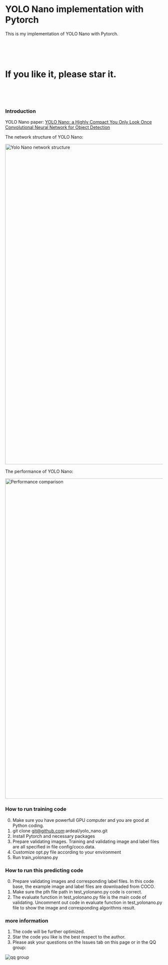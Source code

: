# YOLO Nano implementation with Pytorch
This is my implementation of YOLO Nano with Pytorch. 

<br /><br /><br />
<H1>  If you like it, please star it. </>
<br /><br /><br />

### Introduction
YOLO Nano paper:
[YOLO Nano: a Highly Compact You Only Look Once Convolutional Neural Network for Object Detection](https://arxiv.org/abs/1910.01271)

The network structure of YOLO Nano:
<p align="left">
<img src="https://github.com/ardeal/yolo_nano/blob/master/yolo_nano_network_structure.PNG" alt="Yolo Nano network structure" width="1024px">
</p>


The performance of YOLO Nano:
<p align="left">
<img src="https://github.com/ardeal/yolo_nano/blob/master/yolonano_vs_tinyyolov2_vs_tinyyolov3.PNG" alt="Performance comparison" width="1024px">
</p>





### How to run training code
0) Make sure you have powerfull GPU computer and you are good at Python coding.
1) git clone  git@github.com:ardeal/yolo_nano.git
2) Install Pytorch and necessary packages
3) Prepare validating images. Training and validating image and label files are all specified in file config/coco.data.
4) Customize opt.py file according to your environment
5) Run train_yolonano.py



### How to run this predicting code
0) Prepare validating images and corresponding label files. In this code base, the example image and label files are downloaded from COCO.
1) Make sure the pth file path in test_yolonano.py code is correct.
2) The evaluate function in test_yolonano.py file is the main code of validating. Uncomment out code in evaluate function in test_yolonano.py file to show the image and corresponding algorithms result.


### more information
1) The code will be further optimized.
2) Star the code you like is the best respect to the author.
3) Please ask your questions on the Issues tab on this page or in the QQ group:
<img src="https://github.com/ardeal/yolo_nano/blob/master/qq_group.jpg" alt="qq group">






